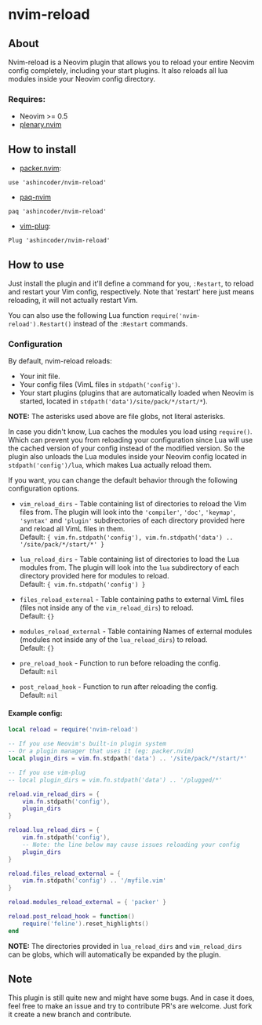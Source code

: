 # nvim-reload
## About
Nvim-reload is a Neovim plugin that allows you to reload your entire Neovim config completely, including your start plugins. It also reloads all lua modules inside your Neovim config directory.

### Requires:
* Neovim >= 0.5
* [plenary.nvim](https://github.com/nvim-lua/plenary.nvim)

## How to install
* [packer.nvim](https://github.com/wbthomason/packer.nvim/):
```
use 'ashincoder/nvim-reload'
```

* [paq-nvim](https://github.com/savq/paq-nvim/)
```
paq 'ashincoder/nvim-reload'
```

* [vim-plug](https://github.com/junegunn/vim-plug/):
```
Plug 'ashincoder/nvim-reload'
```

## How to use
Just install the plugin and it'll define a command for you, `:Restart`, to reload and restart your Vim config, respectively. Note that 'restart' here just means reloading, it will not actually restart Vim.

You can also use the following Lua function `require('nvim-reload').Restart()` instead of the `:Restart` commands.

### Configuration
By default, nvim-reload reloads:
* Your init file.
* Your config files (VimL files in `stdpath('config')`. 
* Your start plugins (plugins that are automatically loaded when Neovim is started, located in `stdpath('data')/site/pack/*/start/*`).

**NOTE:** The asterisks used above are file globs, not literal asterisks.

In case you didn't know, Lua caches the modules you load using `require()`. Which can prevent you from reloading your configuration since Lua will use the cached version of your config instead of the modified version. So the plugin also unloads the Lua modules inside your Neovim config located in `stdpath('config')/lua`, which makes Lua actually reload them.

If you want, you can change the default behavior through the following configuration options.

* `vim_reload_dirs` - Table containing list of directories to reload the Vim files from. The plugin will look into the `'compiler'`, `'doc'`, `'keymap'`, `'syntax'` and `'plugin'` subdirectories of each directory provided here and reload all VimL files in them.<br>Default: `{ vim.fn.stdpath('config'), vim.fn.stdpath('data') .. '/site/pack/*/start/*' }`

* `lua_reload_dirs` - Table containing list of directories to load the Lua modules from. The plugin will look into the `lua` subdirectory of each directory provided here for modules to reload.<br>Default: `{ vim.fn.stdpath('config') }`

* `files_reload_external` - Table containing paths to external VimL files (files not inside any of the `vim_reload_dirs`) to reload.<br>Default: `{}`

* `modules_reload_external` - Table containing Names of external modules (modules not inside any of the `lua_reload_dirs`) to reload.<br>Default: `{}`

* `pre_reload_hook` - Function to run before reloading the config.
<br>Default: `nil`

* `post_reload_hook` - Function to run after reloading the config.
<br>Default: `nil`

#### Example config:
```lua
local reload = require('nvim-reload')

-- If you use Neovim's built-in plugin system
-- Or a plugin manager that uses it (eg: packer.nvim)
local plugin_dirs = vim.fn.stdpath('data') .. '/site/pack/*/start/*'

-- If you use vim-plug
-- local plugin_dirs = vim.fn.stdpath('data') .. '/plugged/*'

reload.vim_reload_dirs = {
    vim.fn.stdpath('config'),
    plugin_dirs
}

reload.lua_reload_dirs = {
    vim.fn.stdpath('config'),
    -- Note: the line below may cause issues reloading your config
    plugin_dirs
}

reload.files_reload_external = {
    vim.fn.stdpath('config') .. '/myfile.vim'
}

reload.modules_reload_external = { 'packer' }

reload.post_reload_hook = function()
    require('feline').reset_highlights()
end
```

**NOTE:** The directories provided in `lua_reload_dirs` and `vim_reload_dirs` can be globs, which will automatically be expanded by the plugin.

## Note
This plugin is still quite new and might have some bugs. And in case it does, feel free to make an issue and try to contribute
PR's are welcome. Just fork it create a new branch and contribute.
